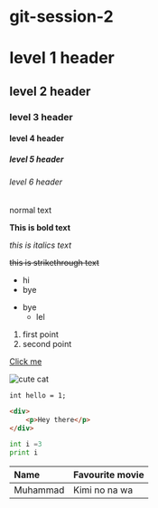 # git-session-2
# level 1 header
## level 2 header
### level 3 header
#### level 4 header
##### level 5 header
###### level 6 header
normal text

**This is bold text**

_this is italics text_

~~this is strikethrough text~~

* hi
* bye
- bye
  - lel


1. first point
2. second point

[Click me](https://www.google.com)

![cute cat](https://i.ytimg.com/vi/tntOCGkgt98/maxresdefault.jpg)


`int hello = 1;`

```html
<div>
    <p>Hey there</p>
</div>
```
```python
int i =3
print i
```

| Name | Favourite movie |
|:-----|:----------------|
|Muhammad|Kimi no na wa|
